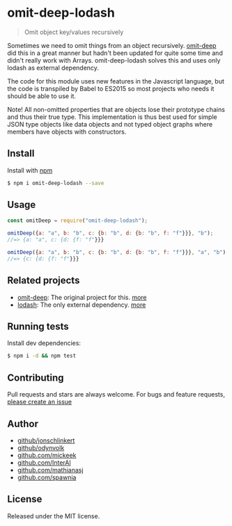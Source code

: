 # omit-deep-lodash
> Omit object key/values recursively

Sometimes we need to omit things from an object recursively. [omit-deep](https://github.com/jonschlinkert/omit-deep) did this
in a great manner but hadn't been updated for quite some time and didn't really work with Arrays. omit-deep-lodash solves
this and uses only lodash as external dependency.

The code for this module uses new features in the Javascript language, but the code is transpiled by Babel to ES2015 so most
projects who needs it should be able to use it.

Note! All non-omitted properties that are objects lose their prototype chains and thus their true type. This implementation 
is thus best used for simple JSON type objects like data objects and not typed object graphs where members have objects 
with constructors.

## Install

Install with [npm](https://www.npmjs.com/)

```sh
$ npm i omit-deep-lodash --save
```

## Usage

```js
const omitDeep = require("omit-deep-lodash");

omitDeep({a: "a", b: "b", c: {b: "b", d: {b: "b", f: "f"}}}, "b");
//=> {a: "a", c: {d: {f: "f"}}}

omitDeep({a: "a", b: "b", c: {b: "b", d: {b: "b", f: "f"}}}, "a", "b");
//=> {c: {d: {f: "f"}}}
```

## Related projects

* [omit-deep](https://github.com/jonschlinkert/omit-deep): The original project for this. [more](https://github.com/jonschlinkert/omit-deep)
* [lodash](https://github.com/lodash/lodash): The only external dependency. [more](https://github.com/lodash/lodash)

## Running tests

Install dev dependencies:

```sh
$ npm i -d && npm test
```

## Contributing

Pull requests and stars are always welcome. For bugs and feature requests, [please create an issue](https://github.com/odynvolk/omit-deep-lodash/issues/new)

## Author

+ [github/jonschlinkert](https://github.com/jonschlinkert)
+ [github/odynvolk](https://github.com/odynvolk)
+ [github.com/mickeek](https://github.com/mickeek)
+ [github.com/InterAl](https://github.com/InterAl)
+ [github.com/mathianasj](https://github.com/mathianasj)
+ [github.com/spawnia](https://github.com/spawnia)

## License

Released under the MIT license.
